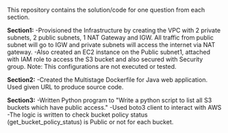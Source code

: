 This repository contains the solution/code for one question from each section.

**Section1:** 
-Provisioned the Infrastructure by creating the VPC with 2 private subnets, 2 public subnets, 1 NAT Gateway and IGW. All traffic from public subnet will go to IGW and private subnets will access the internet via NAT gateway.
-Also created an EC2 instance on the Public subnet1, attached with IAM role to access the S3 bucket and also secured with Security group.
Note: This configurations are not executed or tested.

**Section2:**
-Created the Multistage Dockerfile for Java web application. Used given URL to produce source code.

**Section3:**
-Written Python program to "Write a python script to list all S3 buckets which have public access."
-Used boto3 client to interact with AWS 
-The logic is written to check bucket policy status (get_bucket_policy_status) is Public or not for each bucket.
